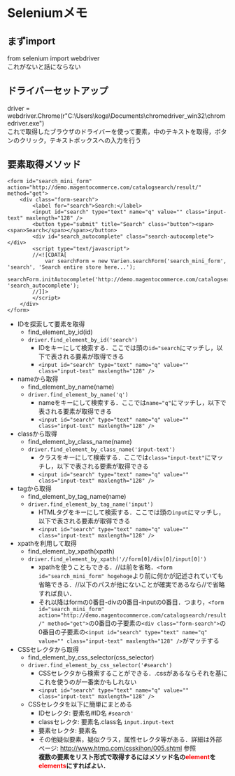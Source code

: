 # Seleniumメモ
## まずimport
from selenium import webdriver  
これがないと話にならない
## ドライバーセットアップ
driver = webdriver.Chrome(r"C:\Users\koga\Documents\chromedriver_win32\chromedriver.exe")  
これで取得したブラウザのドライバーを使って要素，中のテキストを取得，ボタンのクリック，テキストボックスへの入力を行う
## 要素取得メソッド
```サンプルHTML
<form id="search_mini_form" action="http://demo.magentocommerce.com/catalogsearch/result/" method="get">
    <div class="form-search">
        <label for="search">Search:</label>
        <input id="search" type="text" name="q" value="" class="input-text" maxlength="128" />
        <button type="submit" title="Search" class="button"><span><span>Search</span></span></button>
        <div id="search_autocomplete" class="search-autocomplete"></div>
        <script type="text/javascript">
        //<![CDATA[
            var searchForm = new Varien.searchForm('search_mini_form', 'search', 'Search entire store here...');
            searchForm.initAutocomplete('http://demo.magentocommerce.com/catalogsearch/ajax/suggest/', 'search_autocomplete');
        //]]>
        </script>
    </div>
</form>
```
- IDを探索して要素を取得
    - find_element_by_id(id)
    - `driver.find_element_by_id('search')`
        - IDをキーにして検索する．ここでは頭の`id="search`にマッチし，以下で表される要素が取得できる
        - `<input id="search" type="text" name="q" value="" class="input-text" maxlength="128" />`
- nameから取得
    - find_element_by_name(name)
    - `driver.find_element_by_name('q')`
        - nameをキーにして検索する．ここでは`name="q"`にマッチし，以下で表される要素が取得できる
        - `<input id="search" type="text" name="q" value="" class="input-text" maxlength="128" />`
- classから取得
    - find_element_by_class_name(name)
    - `driver.find_element_by_class_name('input-text')`
        - クラスをキーにして検索する．ここでは`class="input-text"`にマッチし，以下で表される要素が取得できる
        - `<input id="search" type="text" name="q" value="" class="input-text" maxlength="128" />`
- tagから取得
    - find_element_by_tag_name(name)
    - `driver.find_element_by_tag_name('input')`
        - HTMLタグをキーにして検索する．ここでは頭の`input`にマッチし，以下で表される要素が取得できる
        - `<input id="search" type="text" name="q" value="" class="input-text" maxlength="128" />`
- xpathを利用して取得
    - find_element_by_xpath(xpath)
    - `driver.find_element_by_xpath('//form[0]/div[0]/input[0]')`
        - xpathを使うこともできる．//は前を省略．`<form id="search_mini_form" hogehoge`より前に何かが記述されていても省略できる．//以下のパスが他にないことが確実であるなら//で省略すれば良い．
        - それ以降はformの0番目-divの0番目-inputの0番目．つまり，`<form id="search_mini_form" action="http://demo.magentocommerce.com/catalogsearch/result/" method="get">`の0番目の子要素の`<div class="form-search">`の0番目の子要素の`<input id="search" type="text" name="q" value="" class="input-text" maxlength="128" />`がマッチする
- CSSセレクタから取得
    - find_element_by_css_selector(css_selector)
    - `driver.find_element_by_css_selector('#search')`
        - CSSセレクタから検索することができる．.cssがあるならそれを基にこれを使うのが一番楽かもしれない
        - `<input id="search" type="text" name="q" value="" class="input-text" maxlength="128" />`
    - CSSセレクタを以下に簡単にまとめる
        - IDセレクタ: 要素名#ID名 `#search'`
        - classセレクタ: 要素名.class名 `input.input-text`
        - 要素セレクタ: 要素名
        - その他疑似要素，疑似クラス，属性セレクタ等がある．詳細は外部ページ: http://www.htmq.com/csskihon/005.shtml 参照  
**複数の要素をリスト形式で取得するにはメソッド名の<span style="color: red; ">element</span>を<span style="color: red; ">elements</span>にすればよい．**